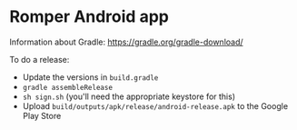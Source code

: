 # Romper Android app

Information about Gradle: https://gradle.org/gradle-download/

To do a release:
 - Update the versions in `build.gradle`
 - `gradle assembleRelease`
 - `sh sign.sh` (you'll need the appropriate keystore for this)
 - Upload `build/outputs/apk/release/android-release.apk` to the Google Play Store
